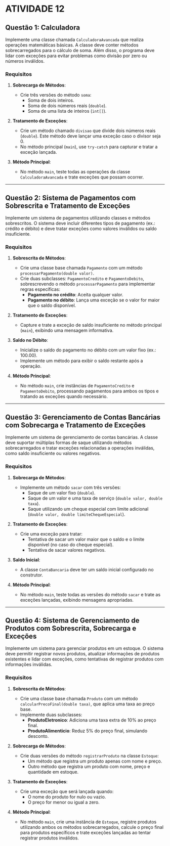 # ATIVIDADE 12

## Questão 1: Calculadora

Implemente uma classe chamada `CalculadoraAvancada` que realiza operações matemáticas básicas. A classe deve conter métodos sobrecarregados para o cálculo de soma. Além disso, o programa deve lidar com exceções para evitar problemas como divisão por zero ou números inválidos.

### Requisitos
1. **Sobrecarga de Métodos**:
   - Crie três versões do método `soma`:
     - Soma de dois inteiros.
     - Soma de dois números reais (`double`).
     - Soma de uma lista de inteiros (`int[]`).
   
2. **Tratamento de Exceções**:
   - Crie um método chamado `divisao` que divide dois números reais (`double`). Este método deve lançar uma exceção caso o divisor seja 0.
   - No método principal (`main`), use `try-catch` para capturar e tratar a exceção lançada.

3. **Método Principal**:
   - No método `main`, teste todas as operações da classe `CalculadoraAvancada` e trate exceções que possam ocorrer.

---

## Questão 2: Sistema de Pagamentos com Sobrescrita e Tratamento de Exceções

Implemente um sistema de pagamentos utilizando classes e métodos sobrescritos. O sistema deve incluir diferentes tipos de pagamento (ex.: crédito e débito) e deve tratar exceções como valores inválidos ou saldo insuficiente.

### Requisitos
1. **Sobrescrita de Métodos**:
   - Crie uma classe base chamada `Pagamento` com um método `processarPagamento(double valor)`.
   - Crie duas subclasses: `PagamentoCredito` e `PagamentoDebito`, sobrescrevendo o método `processarPagamento` para implementar regras específicas:
     - **Pagamento no crédito**: Aceita qualquer valor.
     - **Pagamento no débito**: Lança uma exceção se o valor for maior que o saldo disponível.

2. **Tratamento de Exceções**:
   - Capture e trate a exceção de saldo insuficiente no método principal (`main`), exibindo uma mensagem informativa.

3. **Saldo no Débito**:
   - Inicialize o saldo do pagamento no débito com um valor fixo (ex.: 100.00).
   - Implemente um método para exibir o saldo restante após a operação.

4. **Método Principal**:
   - No método `main`, crie instâncias de `PagamentoCredito` e `PagamentoDebito`, processando pagamentos para ambos os tipos e tratando as exceções quando necessário.

---

## Questão 3: Gerenciamento de Contas Bancárias com Sobrecarga e Tratamento de Exceções

Implemente um sistema de gerenciamento de contas bancárias. A classe deve suportar múltiplas formas de saque utilizando métodos sobrecarregados e tratar exceções relacionadas a operações inválidas, como saldo insuficiente ou valores negativos.

### Requisitos

1. **Sobrecarga de Métodos**:
   - Implemente um método `sacar` com três versões:
     - Saque de um valor fixo (`double`).
     - Saque de um valor e uma taxa de serviço (`double valor, double taxa`).
     - Saque utilizando um cheque especial com limite adicional (`double valor, double limiteChequeEspecial`).

2. **Tratamento de Exceções**:
   - Crie uma exceção para tratar:
     - Tentativa de sacar um valor maior que o saldo e o limite disponível (no caso do cheque especial).
     - Tentativa de sacar valores negativos.

3. **Saldo Inicial**:
   - A classe `ContaBancaria` deve ter um saldo inicial configurado no construtor.

4. **Método Principal**:
   - No método `main`, teste todas as versões do método `sacar` e trate as exceções lançadas, exibindo mensagens apropriadas.

---

## Questão 4: Sistema de Gerenciamento de Produtos com Sobrescrita, Sobrecarga e Exceções

Implemente um sistema para gerenciar produtos em um estoque. O sistema deve permitir registrar novos produtos, atualizar informações de produtos existentes e lidar com exceções, como tentativas de registrar produtos com informações inválidas.

### Requisitos

1. **Sobrescrita de Métodos**:
   - Crie uma classe base chamada `Produto` com um método `calcularPrecoFinal(double taxa)`, que aplica uma taxa ao preço base.
   - Implemente duas subclasses:
     - **ProdutoEletronico**: Adiciona uma taxa extra de 10% ao preço final.
     - **ProdutoAlimenticio**: Reduz 5% do preço final, simulando desconto.

2. **Sobrecarga de Métodos**:
   - Crie duas versões do método `registrarProduto` na classe `Estoque`:
     - Um método que registra um produto apenas com nome e preço.
     - Outro método que registra um produto com nome, preço e quantidade em estoque.

3. **Tratamento de Exceções**:
   - Crie uma exceção que será lançada quando:
     - O nome do produto for nulo ou vazio.
     - O preço for menor ou igual a zero.

4. **Método Principal**:
   - No método `main`, crie uma instância de `Estoque`, registre produtos utilizando ambos os métodos sobrecarregados, calcule o preço final para produtos específicos e trate exceções lançadas ao tentar registrar produtos inválidos.
